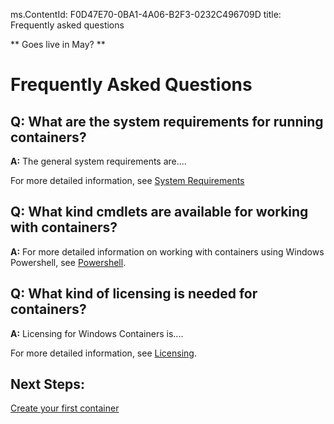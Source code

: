 ﻿ms.ContentId: F0D47E70-0BA1-4A06-B2F3-0232C496709D
title: Frequently asked questions

** Goes live in May? **

# Frequently Asked Questions

## Q: What are the system requirements for running containers?
**A:** The general system requirements are....

For more detailed information, see [System Requirements](..\userguide\system_requirements.md)

## Q: What kind cmdlets are available for working with containers?
**A:** For more detailed information on working with containers using Windows Powershell, see [Powershell](..\reference\powershell.md).


## Q: What kind of licensing is needed for containers?
**A:** Licensing for Windows Containers is....

For more detailed information, see [Licensing](..\about\licensing.md).


## Next Steps:
[Create your first container](..\quick_start\hello_world.md)